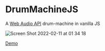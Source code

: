# DrumMachineJS

A [Web Audio API](https://developer.mozilla.org/en-US/docs/Web/API/Web_Audio_API) drum-machine in vanilla JS

![Screen Shot 2022-02-11 at 01 34 18](https://user-images.githubusercontent.com/95124571/153520786-de038013-b1e4-49d6-8407-a76c1b57ade8.png)

[Demo](https://forksort.github.io/DrumMachineJS/)
